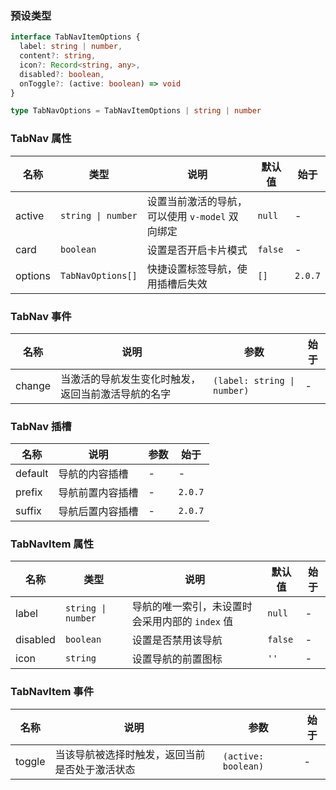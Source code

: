 ### 预设类型

```ts
interface TabNavItemOptions {
  label: string | number,
  content?: string,
  icon?: Record<string, any>,
  disabled?: boolean,
  onToggle?: (active: boolean) => void
}

type TabNavOptions = TabNavItemOptions | string | number
```

### TabNav 属性

| 名称    | 类型               | 说明                                            | 默认值  | 始于    |
| ------- | ------------------ | ----------------------------------------------- | ------- | ------- |
| active  | `string \| number` | 设置当前激活的导航，可以使用 `v-model` 双向绑定 | `null`  | -       |
| card    | `boolean`          | 设置是否开启卡片模式                            | `false` | -       |
| options | `TabNavOptions[]`  | 快捷设置标签导航，使用插槽后失效                | `[]`    | `2.0.7` |

### TabNav 事件

| 名称   | 说明                                               | 参数                        | 始于 |
| ------ | -------------------------------------------------- | --------------------------- | ---- |
| change | 当激活的导航发生变化时触发，返回当前激活导航的名字 | `(label: string \| number)` | -    |

### TabNav 插槽

| 名称    | 说明             | 参数 | 始于    |
| ------- | ---------------- | ---- | ------- |
| default | 导航的内容插槽   | -    | -       |
| prefix  | 导航前置内容插槽 | -    | `2.0.7` |
| suffix  | 导航后置内容插槽 | -    | `2.0.7` |

### TabNavItem 属性

| 名称     | 类型               | 说明                                            | 默认值  | 始于 |
| -------- | ------------------ | ----------------------------------------------- | ------- | ---- |
| label    | `string \| number` | 导航的唯一索引，未设置时会采用内部的 `index` 值 | `null`  | -    |
| disabled | `boolean`          | 设置是否禁用该导航                              | `false` | -    |
| icon     | `string`           | 设置导航的前置图标                              | `''`    | -    |

### TabNavItem 事件

| 名称   | 说明                                           | 参数                | 始于 |
| ------ | ---------------------------------------------- | ------------------- | ---- |
| toggle | 当该导航被选择时触发，返回当前是否处于激活状态 | `(active: boolean)` | -    |
